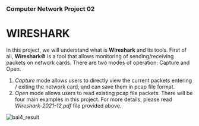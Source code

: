 ### Computer Network Project 02
# WIRESHARK

In this project, we will understand what is **Wireshark** and its tools. First of all, **Wireshark©** is a tool that allows monitoring of sending/receiving packets on network cards. There are two modes of operation: Capture and Open. 
1. *Capture* mode allows users to directly view the current packets entering / exiting the network card, and can save them in pcap file format.
2. *Open* mode allows users to read existing pcap file packets.
There will be four main examples in this project. For more details, please read *Wireshark-2021-12.pdf* file provided above.

![bai4_result](https://user-images.githubusercontent.com/74893651/193408542-a6a69dfd-af03-460c-acb0-6bcef2eac80b.png)
